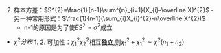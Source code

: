2. 样本方差：$S^{2}=\frac{1}{n-1}\sum^{n}_{i=1}(X_{i}-\overline X)^{2}$
		- 另一种常用形式：$\frac{1}{n-1}(\sum_{i}X_{i}^{2}-n\overline X^{2})$
	- n-1的原因是为了使$ES^{2}=\sigma^{2}$成立
- $\chi^2分布$
	1. 
	2. 可加性：$\chi_{1}^{2}$$\chi_{2}^{2}$相互**独立**,则$\chi_{1}^{2}+\chi_{1}^{2} \sim \chi^{2}(n_{1}+n_{2})$

